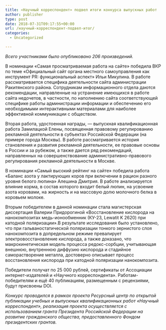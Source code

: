 ```yaml
---
title: «Научный корреспондент» подвел итоги конкурса выпускных работ
author: publisher
type: post
date: 2018-07-31T09:17:55+00:00
url: /научный-корреспондент-подвел-итог/
categories:
  - Uncategorized

---
```

*Всего участниками было опубликовано 206 произведений.*

В номинации «Самая просматриваемая работа на сайте» победила ВКР по теме «Официальный сайт органа местного самоуправления как инструмент PR: функциональный аспект» Ильи Микулина. В работе рассматривается специфика деятельности сайта администрации Ракитянского района. Сотрудникам информационного отдела даются рекомендации, направленные на устранение имеющихся в работе сайта недочетов, в частности, по наполнению сайта соответствующей специфике работы администрации информации и обеспечению его необходимыми интерактивными материалами для наиболее эффективной коммуникации с обществом.

Вторая работа, удостоенная награды, — выпускная квалификационная работа Замилацкой Елены, посвященная правовому регулированию рекламной деятельности в субъектах Российской Федерации (на примере города Москвы). В работе рассматривается история становления и развития рекламной деятельности, ее правовые основы в России и за рубежом, а также дается ряд рекомендаций, направленных на совершенствование административно-правового регулирования рекламной деятельности в Москве.

В номинации «Самый высокий рейтинг на сайте» победила работа «Баланс азота у лактирующих коров при включении в рацион разного уровня белого люпина» Алешина Дмитрия. В работе анализируется влияние корма, в состав которого входит белый люпин, на усвоение азота коровами, на жирность и на массовую долю молочного белка в коровьем молоке.

Вторым победителем в данной номинации стала магистерская диссертация Валерии Придорогиной «Восстановление кислорода на нанокомпозитах медь-ионообменник (КУ-23, Lewatit K 2620) при катодной поляризации».В результате исследования было установлено, что при гальваностатической поляризации тонкого зернистого слоя нанокомпозита в допредельном режиме превалирует электровосстановление кислорода, а также доказано, что макрокинетическая модель процесса редокс-сорбции, учитывающая внешнюю, внутреннюю диффузию кислорода и стадийное саморастворение металла, достоверно описывает процесс восстановления кислорода при катодной поляризации нанокомпозита.

Победители получат по 25 000 рублей, сертификаты от Ассоциации интернет-издателей и «Научного корреспондента». Работам-победителям и ещё 40 публикациям, размещенным с рецензиями, будут присвоены DOI.

*Конкурс проводился в рамках проекта Ресурсный центр по открытой публикации учебных и выпускных квалификационных работ «Научный корреспондент», реализация проекта осуществляется с использованием гранта Президента Российской Федерации на развитие гражданского общества, предоставленного Фондом президентских грантов.*